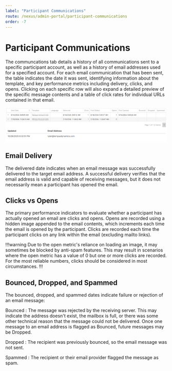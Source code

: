 ```yaml
---
label: "Participant Communications"
route: /nexus/admin-portal/participant-communications
order: -7
---
```

# Participant Communications
The communcations tab details a history of all communications sent to a specific participant account, as well as a history of email addresses used for a specified account. For each email communication that has been sent, the table indicates the date it was sent, identifying information about the template, and key performance metrics including delivery, clicks, and opens. Clicking on each specific row will also expand a detailed preview of the specific message contents and a table of click rates for individual URLs contained in that email.

![Participant communications tab.](/nexus/images/participant-communications.png)

## Email Delivery
The delivered date indicates when an email message was successfully delivered to the target email address. A successful delivery verifies that the email address is valid and capable of receiving messages, but it does not necessarily mean a participant has opened the email.

## Clicks vs Opens
The primary performance indicators to evaluate whether a participant has actually opened an email are clicks and opens. Opens are recorded using a hidden image appended to the email contents, which increments each time the email is opened by the participant. Clicks are recorded each time the participant clicks on any link within the email (excluding mailto links).

!!!warning
Due to the open metric's reliance on loading an image, it may sometimes be blocked by anti-spam features. This may result in scenarios where the open metric has a value of 0 but one or more clicks are recorded. For the most reliable numbers, clicks should be considered in most circumstances.
!!!

## Bounced, Dropped, and Spammed
The bounced, dropped, and spammed dates indicate failure or rejection of an email message:

Bounced
:   The message was rejected by the receiving server. This may indicate the address doesn't exist, the mailbox is full, or there was some other technical reason that the message could not be delivered. Once one message to an email address is flagged as Bounced, future messages may be Dropped.

Dropped
:   The recipient was previously bounced, so the email message was not sent.

Spammed
:   The recipient or their email provider flagged the message as spam.